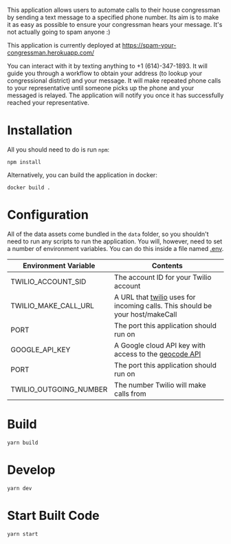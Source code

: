 This application allows users to automate calls to their house congressman by sending a text message to a specified phone number. Its aim is to make it as easy as possible to ensure your congressman hears your message. It's not actually going to spam anyone :)

This application is currently deployed at https://spam-your-congressman.herokuapp.com/

You can interact with it by texting anything to +1 (614)-347-1893. It will guide you through a workflow to obtain your address (to lookup your congressional district) and your message. It will make repeated phone calls to your representative until someone picks up the phone and your messaged is relayed. The application will notify you once it has successfully reached your representative.

# Installation

All you should need to do is run `npm`:

```
npm install
```

Alternatively, you can build the application in docker:

```
docker build .
```

# Configuration

All of the data assets come bundled in the `data` folder, so you shouldn't need to run any scripts to run the application. You will, however, need to set a number of environment variables. You can do this inside a file named [.env](https://www.freecodecamp.org/news/nodejs-custom-env-files-in-your-apps-fa7b3e67abe1/).

| Environment Variable   | Contents                                                                                                                  |
| ---------------------- | ------------------------------------------------------------------------------------------------------------------------- |
| TWILIO_ACCOUNT_SID     | The account ID for your Twilio account                                                                                    |
| TWILIO_MAKE_CALL_URL   | A URL that [twilio](https://www.twilio.com/) uses for incoming calls. This should be your host/makeCall                   |
| PORT                   | The port this application should run on                                                                                   |
| GOOGLE_API_KEY         | A Google cloud API key with access to the [geocode API](https://developers.google.com/maps/documentation/geocoding/start) |
| PORT                   | The port this application should run on                                                                                   |
| TWILIO_OUTGOING_NUMBER | The number Twilio will make calls from                                                                                    |

# Build

```
yarn build
```

# Develop

```
yarn dev
```

# Start Built Code

```
yarn start
```
